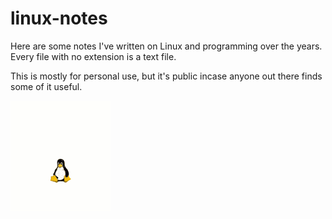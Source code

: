 # linux-notes
Here are some notes I've written on Linux and programming over the years. Every file with no extension is a text file.

This is mostly for personal use, but it's public incase anyone out there finds some of it useful.

![tux](tuxmissile.gif)
